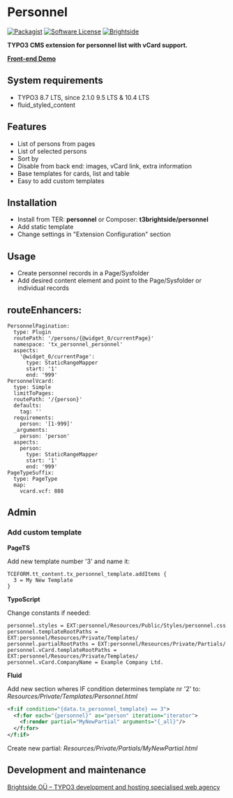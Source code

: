 # Personnel
[![Packagist](https://img.shields.io/packagist/v/t3brightside/personnel.svg?style=flat)](https://packagist.org/packages/t3brightside/personnel)
[![Software License](https://img.shields.io/badge/license-GPLv3-brightgreen.svg?style=flat)](LICENSE)
[![Brightside](https://img.shields.io/badge/by-t3brightside.com-orange.svg?style=flat)](https://t3brightside.com)

**TYPO3 CMS extension for personnel list with vCard support.**

**[Front-end Demo](https://macrotemplate.t3brightside.com/extensions/personnel)**

## System requirements

- TYPO3 8.7 LTS, since 2.1.0 9.5 LTS & 10.4 LTS
- fluid_styled_content

## Features
- List of persons from pages
- List of selected persons
- Sort by
- Disable from back end: images, vCard link, extra information
- Base templates for cards, list and table
- Easy to add custom templates

## Installation
- Install from TER: **personnel** or Composer: **t3brightside/personnel**
- Add static template
- Change settings in "Extension Configuration" section

## Usage
- Create personnel records in a Page/Sysfolder
- Add desired content element and point to the Page/Sysfolder or individual records

## routeEnhancers:
```
PersonnelPagination:
  type: Plugin
  routePath: '/persons/{@widget_0/currentPage}'
  namespace: 'tx_personnel_personnel'
  aspects:
    '@widget_0/currentPage':
      type: StaticRangeMapper
      start: '1'
      end: '999'
PersonnelVcard:
  type: Simple
  limitToPages:
  routePath: '/{person}'
  defaults:
    tag: ''
  requirements:
    person: '[1-999]'
  _arguments:
    person: 'person'
  aspects:
    person:
      type: StaticRangeMapper
      start: '1'
      end: '999'
PageTypeSuffix:
  type: PageType
  map:
    vcard.vcf: 888
```

## Admin

### Add custom template

**PageTS**

Add new template number '3' and name it:
```typoscript
TCEFORM.tt_content.tx_personnel_template.addItems {
  3 = My New Template
}
```

**TypoScript**

Change constants if needed:
```typoscript
personnel.styles = EXT:personnel/Resources/Public/Styles/personnel.css
personnel.templateRootPaths = EXT:personnel/Resources/Private/Templates/
personnel.partialRootPaths = EXT:personnel/Resources/Private/Partials/
personnel.vCard.templateRootPaths = EXT:personnel/Resources/Private/Templates/
personnel.vCard.CompanyName = Example Company Ltd.

```

**Fluid**

Add new section wheres IF condition determines template nr '2' to: _Resources/Private/Templates/Personnel.html_
```xml
<f:if condition="{data.tx_personnel_template} == 3">
  <f:for each="{personnel}" as="person" iteration="iterator">
    <f:render partial="MyNewPartial" arguments="{_all}"/>
  </f:for>
</f:if>
```
Create new partial: _Resources/Private/Partials/MyNewPartial.html_

Development and maintenance
---------------------------

[Brightside OÜ – TYPO3 development and hosting specialised web agency][ab26eed2]

  [ab26eed2]: https://t3brightside.com/ "TYPO3 development and hosting specialised web agency"
